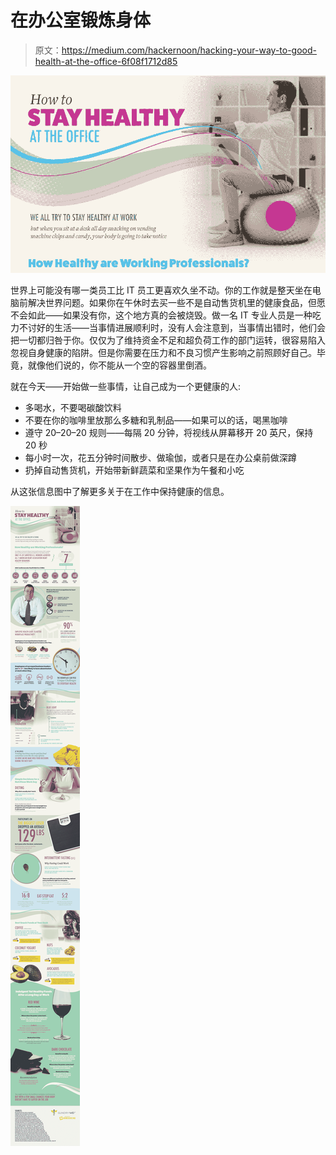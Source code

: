 # 在办公室锻炼身体

> 原文：<https://medium.com/hackernoon/hacking-your-way-to-good-health-at-the-office-6f08f1712d85>

![](img/a105f6a9584d8b6034f67dbe31b355dd.png)

世界上可能没有哪一类员工比 IT 员工更喜欢久坐不动。你的工作就是整天坐在电脑前解决世界问题。如果你在午休时去买一些不是自动售货机里的健康食品，但愿不会如此——如果没有你，这个地方真的会被烧毁。做一名 IT 专业人员是一种吃力不讨好的生活——当事情进展顺利时，没有人会注意到，当事情出错时，他们会把一切都归咎于你。仅仅为了维持资金不足和超负荷工作的部门运转，很容易陷入忽视自身健康的陷阱。但是你需要在压力和不良习惯产生影响之前照顾好自己。毕竟，就像他们说的，你不能从一个空的容器里倒酒。

就在今天——开始做一些事情，让自己成为一个更健康的人:

*   多喝水，不要喝碳酸饮料
*   不要在你的咖啡里放那么多糖和乳制品——如果可以的话，喝黑咖啡
*   遵守 20–20–20 规则——每隔 20 分钟，将视线从屏幕移开 20 英尺，保持 20 秒
*   每小时一次，花五分钟时间散步、做瑜伽，或者只是在办公桌前做深蹲
*   扔掉自动售货机，开始带新鲜蔬菜和坚果作为午餐和小吃

从这张信息图中了解更多关于在工作中保持健康的信息。

![](img/1e6a0e943314b4e3da9e7754f0020449.png)